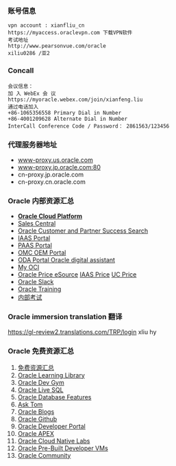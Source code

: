 ### 账号信息
```
vpn account : xianfliu_cn
https://myaccess.oraclevpn.com 下载VPN软件
考试地址
http://www.pearsonvue.com/oracle
xiliu0286 /亚2

```

### Concall
```
会议信息：
加 入 WebEx 会 议
https://myoracle.webex.com/join/xianfeng.liu
通过电话加入
+86-1065356558 Primary Dial in Number
+86-4001209628 Alternate Dial in Number
InterCall Conference Code / Password： 2861563/123456
```

### 代理服务器地址

- www-proxy.us.oracle.com
- www-proxy.jp.oracle.com:80
- cn-proxy.jp.oracle.com
- cn-proxy.cn.oracle.com

### Oracle 内部资源汇总
- [**Oracle Cloud Platform**](https://my.oracle.com/site/pd/fmw/index.html)
- [Sales Central](https://salescentral.oracle.com)
- [Oracle Customer and Partner Success Search](https://www.oracle.com/search/customers/_/N-p8qpZt2?Nr=112)
- [IAAS Portal](https://iaas.us.oracle.com)
- [PAAS Portal](http://my.oracle.com/site/pd/fmw/products/index.html)
- [OMC OEM Portal](http://omc.us.oracle.com/pls/htmldb/f?p=619:1::::::)
- [ODA Portal Oracle digital assistant](https://stbeehive.oracle.com/content/dav/st/chatbots/Public%20Documents/index.html)
- [My OCI](https://myservices-cacct-10802f013d3740ac9a83be3beb736e9c.console.oraclecloud.com/mycloud/cloudportal/gettingStarted)
- [Oracle Price eSource](http://esource.oraclecorp.com) [IAAS Price](https://cloud.oracle.com/en_US/iaas/pricing) [UC Price](https://cloud.oracle.com/ucpricing)
- [Oracle Slack](https://sales-emea-japac.slack.com/messages/CEU9M6YBG/)
- [Oracle Training](https://login.oracle.com/oamfed/idp/initiatesso?providerid=https://sso.netexam.com/sp)
- [内部考试](https://global-ebusiness.oraclecorp.com/OA_HTML/AppsLogin)

### Oracle immersion translation 翻译
https://gl-review2.translations.com/TRP/login   xliu hy

### Oracle 免费资源汇总
1. [免费资源汇总](https://mp.weixin.qq.com/s/TSHQLSS5E9-Unb_8nmy9nQ)
1. [Oracle Learning Library](http://www.oracle.com/goto/oll)
1. [Oracle Dev Gym](https://devgym.oracle.com/)
1. [Oracle Live SQL](https://livesql.oracle.com)
1. [Oracle Database Features](https://apex.oracle.com/database-features/)
1. [Ask Tom](https://asktom.oracle.com)
1. [Oracle Blogs](http://blogs.oracle.com)
1. [Oracle Github](https://github.com/oracle/)
1. [Oracle Developer Portal](https://developer.oracle.com/)
1. [Oracle APEX](https://apex.oracle.com/)
1. [Oracle Cloud Native Labs](https://cloudnative.oracle.com)
1. [Oracle Pre-Built Developer VMs](https://www.oracle.com/technetwork/community/developer-vm/index.html)
1. [Oracle Community](https://community.oracle.com/)

